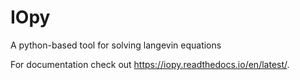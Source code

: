 # IOpy
A python-based tool for solving langevin equations


For documentation check out https://iopy.readthedocs.io/en/latest/.
